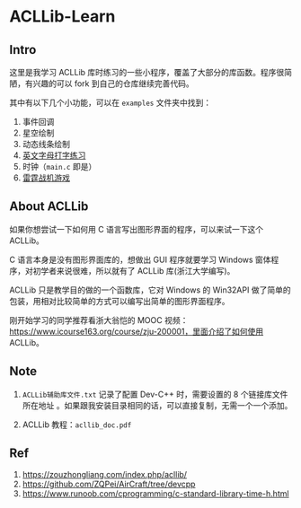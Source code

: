 # ACLLib-Learn

## Intro

这里是我学习 ACLLib 库时练习的一些小程序，覆盖了大部分的库函数。程序很简陋，有兴趣的可以 fork 到自己的仓库继续完善代码。

其中有以下几个小功能，可以在 `examples` 文件夹中找到：

1. 事件回调
2. 星空绘制
3. 动态线条绘制
4. [英文字母打字练习](https://github.com/Pokoai/TypePractice)
5. 时钟（`main.c` 即是）
6. [雷霆战机游戏]()

## About ACLLib

如果你想尝试一下如何用 C 语言写出图形界面的程序，可以来试一下这个 ACLLib。

C 语言本身是没有图形界面库的，想做出 GUI 程序就要学习 Windows 窗体程序，对初学者来说很难，所以就有了 ACLLib 库(浙江大学编写)。

ACLLib 只是教学目的做的一个函数库，它对 Windows 的 Win32API 做了简单的包装，用相对比较简单的方式可以编写出简单的图形界面程序。

刚开始学习的同学推荐看浙大翁恺的 MOOC 视频：https://www.icourse163.org/course/zju-200001，里面介绍了如何使用 ACLLib。

## Note

1. `ACLLib辅助库文件.txt` 记录了配置 Dev-C++ 时，需要设置的 8 个链接库文件所在地址 。如果跟我安装目录相同的话，可以直接复制，无需一个一个添加。

2. ACLLib 教程：`acllib_doc.pdf`

## Ref

1. https://zouzhongliang.com/index.php/acllib/
2. https://github.com/ZQPei/AirCraft/tree/devcpp
3. https://www.runoob.com/cprogramming/c-standard-library-time-h.html



